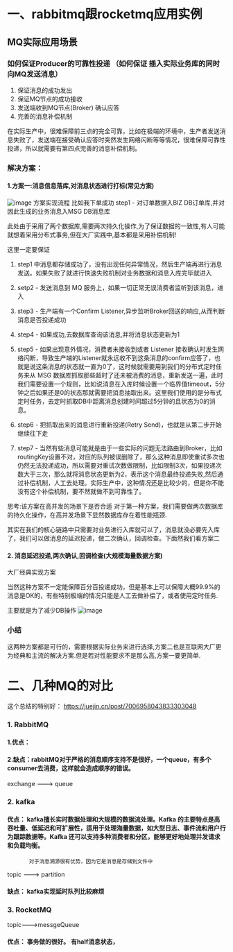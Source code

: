 # 一、rabbitmq跟rocketmq应用实例
## MQ实际应用场景

### 如何保证Producer的可靠性投递 （如何保证 插入实际业务库的同时向MQ发送消息）

 1. 保证消息的成功发出
 2. 保证MQ节点的成功接收
 3. 发送端收到MQ节点(Broker) 确认应答
 4. 完善的消息补偿机制
  
  在实际生产中，很难保障前三点的完全可靠，比如在极端的环境中，生产者发送消息失败了，发送端在接受确认应答时突然发生网络闪断等等情况，很难保障可靠性投递，所以就需要有第四点完善的消息补偿机制。

### 解决方案：
#### 1.方案一:消息信息落库,对消息状态进行打标(常见方案)
![image](https://github.com/qiangjishen/rabbitmq_springBoot/assets/4744404/04729baa-9701-456f-8795-d7e23a1b2813)
方案实现流程
比如我下单成功
step1 - 对订单数据入BIZ DB订单库,并对因此生成的业务消息入MSG DB消息库

此处由于采用了两个数据库,需要两次持久化操作,为了保证数据的一致性,有人可能就想着采用分布式事务,但在大厂实践中,基本都是采用补偿机制!

这里一定要保证
1. step1 中消息都存储成功了，没有出现任何异常情况，然后生产端再进行消息发送。如果失败了就进行快速失败机制对业务数据和消息入库完毕就进入
2. setp2 - 发送消息到 MQ 服务上，如果一切正常无误消费者监听到该消息，进入
3. step3 - 生产端有一个Confirm Listener,异步监听Broker回送的响应,从而判断消息是否投递成功
4. step4 - 如果成功,去数据库查询该消息,并将消息状态更新为1
5. step5 - 如果出现意外情况，消费者未接收到或者 Listener 接收确认时发生网络闪断，导致生产端的Listener就永远收不到这条消息的confirm应答了，也就是说这条消息的状态就一直为0了，这时候就需要用到我们的分布式定时任务来从 MSG 数据库抓取那些超时了还未被消费的消息，重新发送一遍，此时我们需要设置一个规则，比如说消息在入库时候设置一个临界值timeout，5分钟之后如果还是0的状态那就需要把消息抽取出来。这里我们使用的是分布式定时任务，去定时抓取DB中距离消息创建时间超过5分钟的且状态为0的消息。
 6. step6 - 把抓取出来的消息进行重新投递(Retry Send)，也就是从第二步开始继续往下走

 7. step7 - 当然有些消息可能就是由于一些实际的问题无法路由到Broker，比如routingKey设置不对，对应的队列被误删除了，那么这种消息即使重试多次也仍然无法投递成功，所以需要对重试次数做限制，比如限制3次，如果投递次数大于三次，那么就将消息状态更新为2，表示这个消息最终投递失败,然后通过补偿机制，人工去处理。实际生产中，这种情况还是比较少的，但是你不能没有这个补偿机制，要不然就做不到可靠性了。

思考:该方案在高并发的场景下是否合适
对于第一种方案，我们需要做两次数据库的持久化操作，在高并发场景下显然数据库存在着性能瓶颈.

其实在我们的核心链路中只需要对业务进行入库就可以了，消息就没必要先入库了，我们可以做消息的延迟投递，做二次确认，回调检查。下面然我们看方案二
#### 2. 消息延迟投递,两次确认,回调检查(大规模海量数据方案)
大厂经典实现方案

当然这种方案不一定能保障百分百投递成功，但是基本上可以保障大概99.9%的消息是OK的，有些特别极端的情况只能是人工去做补偿了，或者使用定时任务.

主要就是为了减少DB操作
![image](https://github.com/qiangjishen/rabbitmq_springBoot/assets/4744404/e5392057-f00a-4fff-b8a4-89cf29e25d96)



### 小结
这两种方案都是可行的，需要根据实际业务来进行选择,方案二也是互联网大厂更为经典和主流的解决方案.但是若对性能要求不是那么高,方案一要更简单.

# 二、几种MQ的对比
这个总结的特别好： https://juejin.cn/post/7006958043833303048

### 1. RabbitMQ 
#### 1.优点：
#### 2.缺点：rabbitMQ对于严格的消息顺序支持不是很好，一个queue，有多个consumer去消费，这样就会造成顺序的错误。
exchange ---> queue

### 2. kafka
#### 优点： kafka擅长实时数据处理和大规模的数据流处理。Kafka 的主要特点是高吞吐量、低延迟和可扩展性，适用于处理海量数据，如大型日志、事件流和用户行为跟踪数据等。Kafka 还可以支持多种消费者和分区，能够更好地处理并发请求和负载均衡。
           对于消息溯源很有优势，因为它是消息是存储到文件中
topic ---> partition

#### 缺点： kafka实现延时队列比较麻烦

### 3. RocketMQ
topic--->messgeQueue
#### 优点： 事务做的很好。 有half消息状态，
